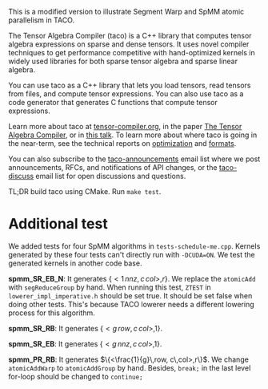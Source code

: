 This is a modified version to illustrate Segment Warp and SpMM atomic parallelism in TACO.

The Tensor Algebra Compiler (taco) is a C++ library that computes
tensor algebra expressions on sparse and dense tensors.  It uses novel
compiler techniques to get performance competitive with hand-optimized
kernels in widely used libraries for both sparse tensor algebra and
sparse linear algebra.

You can use taco as a C++ library that lets you load tensors, read
tensors from files, and compute tensor expressions.  You can also use
taco as a code generator that generates C functions that compute
tensor expressions.

Learn more about taco at
[tensor-compiler.org](https://tensor-compiler.org), in the paper
[The Tensor Algebra Compiler](http://tensor-compiler.org/kjolstad-oopsla17-tensor-compiler.pdf),
or in [this talk](https://youtu.be/Kffbzf9etLE).  To learn more about
where taco is going in the near-term, see the technical reports on
[optimization](https://arxiv.org/abs/1802.10574) and
[formats](https://arxiv.org/abs/1804.10112).

You can also subscribe to the
[taco-announcements](https://lists.csail.mit.edu/mailman/listinfo/taco-announcements)
email list where we post announcements, RFCs, and notifications of API
changes, or the [taco-discuss](https://lists.csail.mit.edu/mailman/listinfo/taco-discuss)
email list for open discussions and questions.

TL;DR build taco using CMake. Run `make test`.

# Additional test

We added tests for four SpMM algorithms in `tests-schedule-me.cpp`. Kernels generated by these four tests can't directly
run with `-DCUDA=ON`. We test the generated kernels in another code base. 

**spmm_SR_EB_N**: It generates $\{<1\,nnz , c\,col>,r\}$. We replace the `atomicAdd` with `segReduceGroup` by hand. When 
running this test, `ZTEST` in `lowerer_impl_imperative.h` should be set true. It should be set false when doing other 
tests. This's because TACO lowerer needs a different lowering process for this algorithm.

**spmm_SR_RB**: It generates $\{<g\,row,c\,col >,1\}$. 

**spmm_SR_EB**: It generates $\{<g\,nnz, c\,col>,1\}$.

**spmm_PR_RB**: It generates $\{<\frac{1}{g}\,row, c\,col>,r\}$. We change `atomicAddWarp` to `atomicAddGroup` by hand.
Besides, `break;` in the last level for-loop should be changed to `continue;` 


